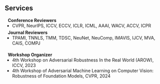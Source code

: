 ## Services

<h4 style="margin:0 10px 0;">Conference Reviewers</h4>

<ul style="margin:0 0 5px;">
  <li>CVPR, NeurIPS, ICCV, ECCV, ICLR, ICML, AAAI, WACV, ACCV, ICPR</li>
</ul>

<h4 style="margin:0 10px 0;">Journal Reviewers</h4>

<ul style="margin:0 0 20px;">
  <li>TPAMI, TNNLS, TMM, TDSC, NeuNet, NeuComp, IMAVIS, IJCV, MVA, CAIS, COMPJ</li>
</ul>

<h4 style="margin:0 10px 0;">Workshop Organizer</h4>

<ul style="margin:0 0 20px;">
  <li>4th Workshop on Adversarial Robustness In the Real World (AROW), ICCV, 2023</li>
  <li>4th Workshop of Adversarial Machine Learning on Computer Vision: Robustness of Foundation Models, CVPR, 2024</li>
</ul>
